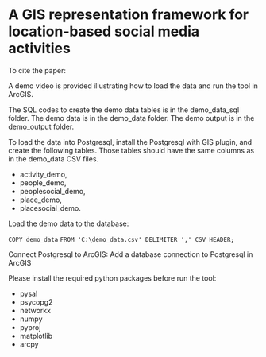 # A GIS representation framework for location‐based social media activities

To cite the paper:
> 

A demo video is provided illustrating how to load the data and run the tool in ArcGIS.

The SQL codes to create the demo data tables is in the demo_data_sql folder. The demo data is in the demo_data folder. The demo output is in the demo_output folder. 

To load the data into Postgresql, install the Postgresql with GIS plugin, and create the following tables. Those tables should have the same columns as in the demo_data CSV files.
- activity_demo,
- people_demo,
- peoplesocial_demo,
- place_demo,
- placesocial_demo.

Load the demo data to the database:

`COPY demo_data`
`FROM 'C:\demo_data.csv' DELIMITER ',' CSV HEADER;`

Connect Postgresql to ArcGIS:
Add a database connection to Postgresql in ArcGIS

Please install the required python packages before run the tool:
- pysal
- psycopg2
- networkx
- numpy
- pyproj
- matplotlib
- arcpy

